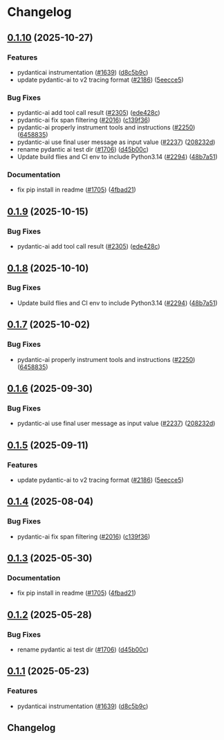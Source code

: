 # Changelog

## [0.1.10](https://github.com/dirkbrnd/openinference/compare/python-openinference-instrumentation-pydantic-ai-v0.1.9...python-openinference-instrumentation-pydantic-ai-v0.1.10) (2025-10-27)


### Features

* pydanticai instrumentation ([#1639](https://github.com/dirkbrnd/openinference/issues/1639)) ([d8c5b9c](https://github.com/dirkbrnd/openinference/commit/d8c5b9cdf793dcce247b2ea852c28eba3a1989bc))
* update pydantic-ai to v2 tracing format ([#2186](https://github.com/dirkbrnd/openinference/issues/2186)) ([5eecce5](https://github.com/dirkbrnd/openinference/commit/5eecce5c648d710d3ad9397e23773096e5903352))


### Bug Fixes

* pydantic-ai add tool call result ([#2305](https://github.com/dirkbrnd/openinference/issues/2305)) ([ede428c](https://github.com/dirkbrnd/openinference/commit/ede428cc5653b1c8d89c6ba68753a1a57fb2bacd))
* pydantic-ai fix span filtering ([#2016](https://github.com/dirkbrnd/openinference/issues/2016)) ([c139f36](https://github.com/dirkbrnd/openinference/commit/c139f3677233fb7c76b0b2bff5b4a2dafe1921dc))
* pydantic-ai properly instrument tools and instructions ([#2250](https://github.com/dirkbrnd/openinference/issues/2250)) ([6458835](https://github.com/dirkbrnd/openinference/commit/64588357d31137dafcd855c9c610ce241dcd0519))
* pydantic-ai use final user message as input value ([#2237](https://github.com/dirkbrnd/openinference/issues/2237)) ([208232d](https://github.com/dirkbrnd/openinference/commit/208232dfd6d47e8123beea41c47c8fc556012325))
* rename pydantic ai test dir ([#1706](https://github.com/dirkbrnd/openinference/issues/1706)) ([d45b00c](https://github.com/dirkbrnd/openinference/commit/d45b00cce1d5960e090dac3801a914523fb0355c))
* Update build flies and CI env to include Python3.14  ([#2294](https://github.com/dirkbrnd/openinference/issues/2294)) ([48b7a51](https://github.com/dirkbrnd/openinference/commit/48b7a515cde2180f590a5a370a73d5ce1c73501d))


### Documentation

* fix pip install in readme ([#1705](https://github.com/dirkbrnd/openinference/issues/1705)) ([4fbad21](https://github.com/dirkbrnd/openinference/commit/4fbad21f700325af4cd5d314881ec004a859bdf8))

## [0.1.9](https://github.com/Arize-ai/openinference/compare/python-openinference-instrumentation-pydantic-ai-v0.1.8...python-openinference-instrumentation-pydantic-ai-v0.1.9) (2025-10-15)


### Bug Fixes

* pydantic-ai add tool call result ([#2305](https://github.com/Arize-ai/openinference/issues/2305)) ([ede428c](https://github.com/Arize-ai/openinference/commit/ede428cc5653b1c8d89c6ba68753a1a57fb2bacd))

## [0.1.8](https://github.com/Arize-ai/openinference/compare/python-openinference-instrumentation-pydantic-ai-v0.1.7...python-openinference-instrumentation-pydantic-ai-v0.1.8) (2025-10-10)


### Bug Fixes

* Update build flies and CI env to include Python3.14  ([#2294](https://github.com/Arize-ai/openinference/issues/2294)) ([48b7a51](https://github.com/Arize-ai/openinference/commit/48b7a515cde2180f590a5a370a73d5ce1c73501d))

## [0.1.7](https://github.com/Arize-ai/openinference/compare/python-openinference-instrumentation-pydantic-ai-v0.1.6...python-openinference-instrumentation-pydantic-ai-v0.1.7) (2025-10-02)


### Bug Fixes

* pydantic-ai properly instrument tools and instructions ([#2250](https://github.com/Arize-ai/openinference/issues/2250)) ([6458835](https://github.com/Arize-ai/openinference/commit/64588357d31137dafcd855c9c610ce241dcd0519))

## [0.1.6](https://github.com/Arize-ai/openinference/compare/python-openinference-instrumentation-pydantic-ai-v0.1.5...python-openinference-instrumentation-pydantic-ai-v0.1.6) (2025-09-30)


### Bug Fixes

* pydantic-ai use final user message as input value ([#2237](https://github.com/Arize-ai/openinference/issues/2237)) ([208232d](https://github.com/Arize-ai/openinference/commit/208232dfd6d47e8123beea41c47c8fc556012325))

## [0.1.5](https://github.com/Arize-ai/openinference/compare/python-openinference-instrumentation-pydantic-ai-v0.1.4...python-openinference-instrumentation-pydantic-ai-v0.1.5) (2025-09-11)


### Features

* update pydantic-ai to v2 tracing format ([#2186](https://github.com/Arize-ai/openinference/issues/2186)) ([5eecce5](https://github.com/Arize-ai/openinference/commit/5eecce5c648d710d3ad9397e23773096e5903352))

## [0.1.4](https://github.com/Arize-ai/openinference/compare/python-openinference-instrumentation-pydantic-ai-v0.1.3...python-openinference-instrumentation-pydantic-ai-v0.1.4) (2025-08-04)


### Bug Fixes

* pydantic-ai fix span filtering ([#2016](https://github.com/Arize-ai/openinference/issues/2016)) ([c139f36](https://github.com/Arize-ai/openinference/commit/c139f3677233fb7c76b0b2bff5b4a2dafe1921dc))

## [0.1.3](https://github.com/Arize-ai/openinference/compare/python-openinference-instrumentation-pydantic-ai-v0.1.2...python-openinference-instrumentation-pydantic-ai-v0.1.3) (2025-05-30)


### Documentation

* fix pip install in readme ([#1705](https://github.com/Arize-ai/openinference/issues/1705)) ([4fbad21](https://github.com/Arize-ai/openinference/commit/4fbad21f700325af4cd5d314881ec004a859bdf8))

## [0.1.2](https://github.com/Arize-ai/openinference/compare/python-openinference-instrumentation-pydantic-ai-v0.1.1...python-openinference-instrumentation-pydantic-ai-v0.1.2) (2025-05-28)


### Bug Fixes

* rename pydantic ai test dir ([#1706](https://github.com/Arize-ai/openinference/issues/1706)) ([d45b00c](https://github.com/Arize-ai/openinference/commit/d45b00cce1d5960e090dac3801a914523fb0355c))

## [0.1.1](https://github.com/Arize-ai/openinference/compare/python-openinference-instrumentation-pydantic-ai-v0.1.0...python-openinference-instrumentation-pydantic-ai-v0.1.1) (2025-05-23)


### Features

* pydanticai instrumentation ([#1639](https://github.com/Arize-ai/openinference/issues/1639)) ([d8c5b9c](https://github.com/Arize-ai/openinference/commit/d8c5b9cdf793dcce247b2ea852c28eba3a1989bc))

## Changelog
